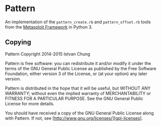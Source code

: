 # Pattern

An implementation of the `pattern_create.rb` and `pattern_offset.rb`
tools from the [Metasploit Framework][metasploit] in Python 3.

[metasploit]: https://github.com/rapid7/metasploit-framework

## Copying

Pattern Copyright 2014-2015 Istvan Chung

Pattern is free software: you can redistribute it and/or modify it under
the terms of the GNU General Public License as published by the Free
Software Foundation, either version 3 of the License, or (at your
option) any later version.

Pattern is distributed in the hope that it will be useful, but WITHOUT
ANY WARRANTY; without even the implied warranty of MERCHANTABILITY or
FITNESS FOR A PARTICULAR PURPOSE.  See the GNU General Public License
for more details.

You should have received a copy of the GNU General Public License along
with Pattern.  If not, see [http://www.gnu.org/licenses/][gpl-licenses].

[gpl-licenses]: http://www.gnu.org/licenses/
